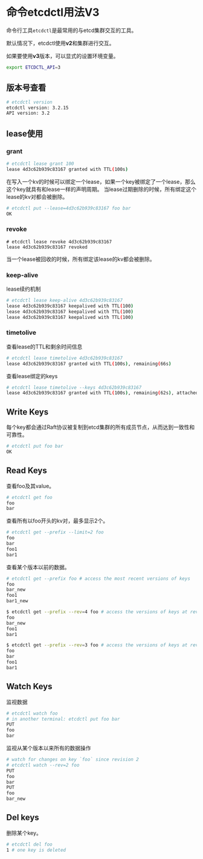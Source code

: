 # 命令etcdctl用法V3
命令行工具`etcdctl`是最常用的与etcd集群交互的工具。

默认情况下，etcdctl使用**v2**和集群进行交互。

如果要使用**v3**版本，可以显式的设置环境变量。
```sh
export ETCDCTL_API=3
```

## 版本号查看
``` bash
# etcdctl version
etcdctl version: 3.2.15
API version: 3.2
```
## lease使用
### grant
``` sh
# etcdctl lease grant 100
lease 4d3c62b939c83167 granted with TTL(100s)
```
在写入一个kv的时候可以绑定一个lease，如果一个key被绑定了一个lease，那么这个key就具有和lease一样的声明周期。
当lease过期删除的时候，所有绑定这个lease的kv对都会被删除。
```sh
# etcdctl put --lease=4d3c62b939c83167 foo bar
OK
```
### revoke
```
# etcdctl lease revoke 4d3c62b939c83167
lease 4d3c62b939c83167 revoked
```
当一个lease被回收的时候，所有绑定该lease的kv都会被删除。

### keep-alive
lease续约机制
```sh
# etcdctl lease keep-alive 4d3c62b939c83167
lease 4d3c62b939c83167 keepalived with TTL(100)
lease 4d3c62b939c83167 keepalived with TTL(100)
lease 4d3c62b939c83167 keepalived with TTL(100)
```
### timetolive
查看lease的TTL和剩余时间信息
```sh
# etcdctl lease timetolive 4d3c62b939c83167
lease 4d3c62b939c83167 granted with TTL(100s), remaining(66s)
```
查看lease绑定的keys
```sh
# etcdctl lease timetolive --keys 4d3c62b939c83167
lease 4d3c62b939c83167 granted with TTL(100s), remaining(62s), attached keys([zoo2 zoo1])
```

## Write Keys
每个key都会通过Raft协议被复制到etcd集群的所有成员节点，从而达到一致性和可靠性。
``` sh
# etcdctl put foo bar
OK
```

## Read Keys
查看foo及其value。
``` sh
# etcdctl get foo
foo
bar
```
查看所有以foo开头的kv对，最多显示2个。
``` sh
# etcdctl get --prefix --limit=2 foo
foo
bar
foo1
bar1
```

查看某个版本以前的数据。
``` sh
# etcdctl get --prefix foo # access the most recent versions of keys
foo
bar_new
foo1
bar1_new

$ etcdctl get --prefix --rev=4 foo # access the versions of keys at revision 4
foo
bar_new
foo1
bar1

$ etcdctl get --prefix --rev=3 foo # access the versions of keys at revision 3
foo
bar
foo1
bar1
```

## Watch Keys
监视数据
``` sh
# etcdctl watch foo
# in another terminal: etcdctl put foo bar
PUT
foo
bar
```
监视从某个版本以来所有的数据操作
``` sh
# watch for changes on key `foo` since revision 2
# etcdctl watch --rev=2 foo
PUT
foo
bar
PUT
foo
bar_new
```

## Del keys
删除某个key。
```sh
# etcdctl del foo
1 # one key is deleted
```